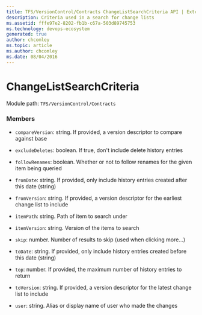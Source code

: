 ```yaml
---
title: TFS/VersionControl/Contracts ChangeListSearchCriteria API | Extensions for Azure DevOps Services
description: Criteria used in a search for change lists
ms.assetid: fffe97e2-8202-fb1b-c67a-503d89745753
ms.technology: devops-ecosystem
generated: true
author: chcomley
ms.topic: article
ms.author: chcomley
ms.date: 08/04/2016
---
```


# ChangeListSearchCriteria

Module path: `TFS/VersionControl/Contracts`

### Members

- `compareVersion`: string. If provided, a version descriptor to compare against base

- `excludeDeletes`: boolean. If true, don&#x27;t include delete history entries

- `followRenames`: boolean. Whether or not to follow renames for the given item being queried

- `fromDate`: string. If provided, only include history entries created after this date (string)

- `fromVersion`: string. If provided, a version descriptor for the earliest change list to include

- `itemPath`: string. Path of item to search under

- `itemVersion`: string. Version of the items to search

- `skip`: number. Number of results to skip (used when clicking more...)

- `toDate`: string. If provided, only include history entries created before this date (string)

- `top`: number. If provided, the maximum number of history entries to return

- `toVersion`: string. If provided, a version descriptor for the latest change list to include

- `user`: string. Alias or display name of user who made the changes
